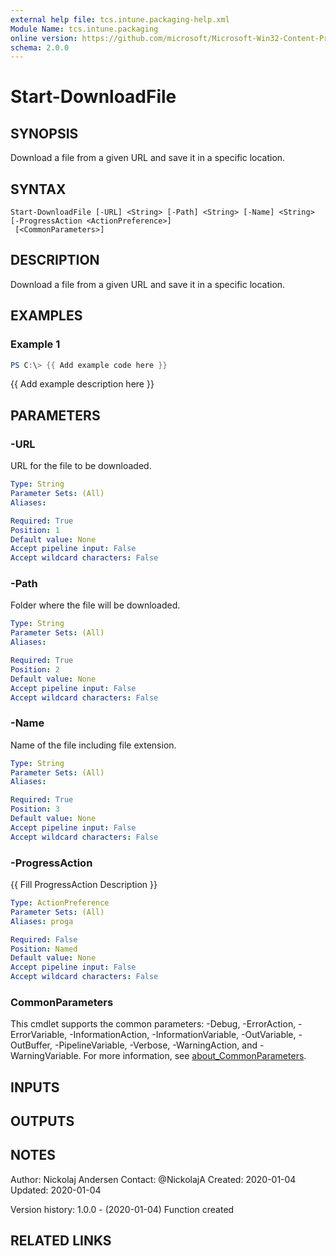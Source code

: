 ```yaml
---
external help file: tcs.intune.packaging-help.xml
Module Name: tcs.intune.packaging
online version: https://github.com/microsoft/Microsoft-Win32-Content-Prep-Tool
schema: 2.0.0
---
```


# Start-DownloadFile

## SYNOPSIS
Download a file from a given URL and save it in a specific location.

## SYNTAX

```
Start-DownloadFile [-URL] <String> [-Path] <String> [-Name] <String> [-ProgressAction <ActionPreference>]
 [<CommonParameters>]
```

## DESCRIPTION
Download a file from a given URL and save it in a specific location.

## EXAMPLES

### Example 1
```powershell
PS C:\> {{ Add example code here }}
```

{{ Add example description here }}

## PARAMETERS

### -URL
URL for the file to be downloaded.

```yaml
Type: String
Parameter Sets: (All)
Aliases:

Required: True
Position: 1
Default value: None
Accept pipeline input: False
Accept wildcard characters: False
```

### -Path
Folder where the file will be downloaded.

```yaml
Type: String
Parameter Sets: (All)
Aliases:

Required: True
Position: 2
Default value: None
Accept pipeline input: False
Accept wildcard characters: False
```

### -Name
Name of the file including file extension.

```yaml
Type: String
Parameter Sets: (All)
Aliases:

Required: True
Position: 3
Default value: None
Accept pipeline input: False
Accept wildcard characters: False
```

### -ProgressAction
{{ Fill ProgressAction Description }}

```yaml
Type: ActionPreference
Parameter Sets: (All)
Aliases: proga

Required: False
Position: Named
Default value: None
Accept pipeline input: False
Accept wildcard characters: False
```

### CommonParameters
This cmdlet supports the common parameters: -Debug, -ErrorAction, -ErrorVariable, -InformationAction, -InformationVariable, -OutVariable, -OutBuffer, -PipelineVariable, -Verbose, -WarningAction, and -WarningVariable. For more information, see [about_CommonParameters](http://go.microsoft.com/fwlink/?LinkID=113216).

## INPUTS

## OUTPUTS

## NOTES
Author:      Nickolaj Andersen
Contact:     @NickolajA
Created:     2020-01-04
Updated:     2020-01-04

Version history:
1.0.0 - (2020-01-04) Function created

## RELATED LINKS
